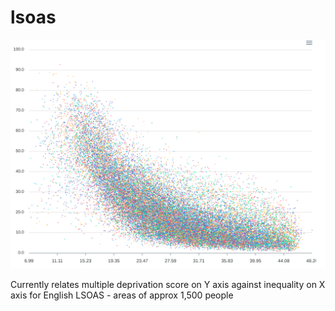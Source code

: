 # lsoas

![](lsoas.png)

Currently relates multiple deprivation score on Y axis against inequality on X axis for English LSOAS - areas of approx 1,500 people